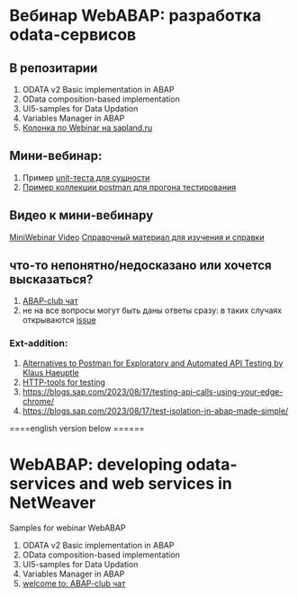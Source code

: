 # Вебинар WebABAP: разработка odata-сервисов
## В репозитарии
1) ODATA v2 Basic implementation in ABAP
2) OData composition-based implementation
3) UI5-samples for Data Updation
4) Variables Manager in ABAP
5) [Колонка по Webinar на sapland.ru](https://sappro.sapland.ru/author-column/20772)

## Мини-вебинар:
1) Пример [unit-теста для сущности](https://github.com/OlegBash599/WebABAP_samples/blob/master/src/zwa003/zcl_wa003_var_head_feed.clas.testclasses.abap)
2) [Пример коллекции postman для прогона тестирования](https://github.com/OlegBash599/WebABAP_samples/tree/master/PostMan_samples)


## Видео к мини-вебинару
[MiniWebinar Video](https://sappro.sapland.ru/kb/webinars/testirovanie-crudq-operatsii-v-sap-gateway-i-unit-testirovanie-v-odata-v2.html)
[Справочный материал для изучения и справки](https://www.olegbash.ru/WebABAP/MiniWebinar_ODATAtesting.zip)


## что-то непонятно/недосказано или хочется высказаться?
1) [ABAP-club чат](https://t.me/ABAPclub)
2) не на все вопросы могут быть даны ответы сразу: в таких случаях открываются [issue](https://github.com/OlegBash599/WebABAP_samples/issues)


### Ext-addition:
1) [Alternatives to Postman for Exploratory and Automated API Testing by Klaus Haeuptle](https://blogs.sap.com/2023/08/17/alternatives-to-postman-for-exploratory-and-automated-api-testing/)
2) [HTTP-tools for testing](https://thechief.io/c/editorial/top-10-http-benchmarking-and-load-testing-tools/)
3) https://blogs.sap.com/2023/08/17/testing-api-calls-using-your-edge-chrome/
4) https://blogs.sap.com/2023/08/17/test-isolation-in-abap-made-simple/

====english version below ======
# WebABAP: developing odata-services and web services in NetWeaver
Samples for webinar WebABAP

1) ODATA v2 Basic implementation in ABAP
2) OData composition-based implementation
3) UI5-samples for Data Updation
4) Variables Manager in ABAP
5) [welcome to: ABAP-club чат](https://t.me/ABAPclub)
